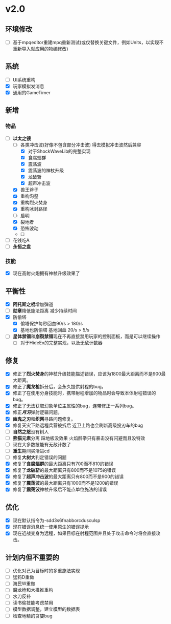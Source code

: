 
# v2.0

## 环境修改

- [ ] 基于mpqeditor重建mpq重新测试(或仅替换关键文件，例如Units，以实现不重新导入就应用的物编修改)

## 系统

- [ ] UI系统重构
- [x] 玩家模拟发消息
- [x] 通用的GameTimer

## 新增

### 物品

- [ ] **以太之镜**
    - [ ] 各类冲击波(好像不包含部分冲击波) 得去模拟冲击波然后兼容
        - [x] 对于ShockWaveLib的完整实现
        - [x] 食腐蝠群
        - [x] 震荡波
        - [x] 震荡波的神杖升级
        - [x] 龙破斩
        - [x] 超声冲击波
    - [x] 兽王斧子
    - [x] 重构沟壑
    - [x] 重构烈火焚身
    - [x] 重构冰封路径
    - [ ] 启明
    - [x] 裂地者
    - [x] 恐怖波动
    - [ ] 

- [ ] 花钱吃A
- [ ] **永恒之盘**

### 技能
- [x] 现在高射火炮拥有神杖升级效果了

## 平衡性

- [x] **阿托斯之棍**增加弹道
- [ ] **勋章**降低施法距离 减少持续时间
- [x] 防偷塔
    - [x] 偷塔保护每秒回血90/s > 180/s
    - [x] 基地也防偷塔 基地回血 20/s > 5/s
- [ ] **星体禁锢**和**崩裂禁锢**现在不再直接禁用玩家的控制面板，而是可以继续操作
    - [ ] 对于HideEx的完整实现，以及无敌计数器

## 修复
- [x] 修正了**烈火焚身**的神杖升级技能描述错误，应该为1800最大距离而不是900最大距离。
- [x] 修正了**魔龙枪**拆分后，会永久提供射程的bug。
- [x] 修正了在使用分身技能时，携带射程增加的物品时会导致本体射程错误的bug。
- [x] 修正了无法获取幻象单位主属性的bug，连带修正一系列bug。
- [x] 修正***月刃***弹射逻辑问题。
- [x] **幽鬼之刃**和**织网**寻路问题修复。
- [x] 修复天灾下路远程兵营被拆后 近卫上路也会刷新高级投刃车的bug
- [ ] **自然之怒**没有树人
- [ ] **熊猫元素**分离 踩地板没效果 火焰醉拳只有暴击没有闪避而且没特效
- [ ] 现在大多数技能有无敌计数了
- [ ] **重生**期间买活进cd
- [ ] 修复**大树大**判定错误的问题
- [x] 修复了**食腐蝠群**的最大距离只有700而不810的错误
- [x] 修复了**龙破斩**的最大距离只有800而不是1075的错误
- [x] 修复了**超声冲击波**的最大距离只有800而不是900的错误
- [x] 修复了**震荡波**的最大距离只有1000而不是1200的错误
- [x] 修复了**震荡波**神杖升级后不能点单位施法的错误

## 优化
- [x] 现在默认指令为-sdd3s6fnabborcdusculsp
- [x] 现在错误消息统一使用原生的错误提示
- [x] 现在近战变身为远程，如果目标在射程范围并且处于攻击命令时将会直接攻击。

## 计划内但不重要的
- [ ] 优化对己为目标时的多重施法实现
- [ ] 猛犸D重做
- [ ] 海民W重做
- [ ] 魔龙枪和大推推重构
- [ ] 水刀反补
- [ ] 读书偷技能考虑禁用
- [ ] 模型数据调整，建立模型的数据表
- [ ] 检查地精的贪婪bug
